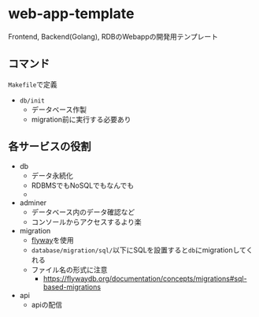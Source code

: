 # web-app-template
Frontend, Backend(Golang), RDBのWebappの開発用テンプレート

## コマンド

`Makefile`で定義
- `db/init`
    - データベース作製
    - migration前に実行する必要あり

## 各サービスの役割
- db
    - データ永続化
    - RDBMSでもNoSQLでもなんでも
    - 
- adminer
    - データベース内のデータ確認など
    - コンソールからアクセスするより楽
- migration
    - [flyway](https://github.com/flyway/flyway-docker)を使用
    - `database/migration/sql/`以下にSQLを設置すると`db`にmigrationしてくれる
    - ファイル名の形式に注意
        - https://flywaydb.org/documentation/concepts/migrations#sql-based-migrations
- api
    - apiの配信